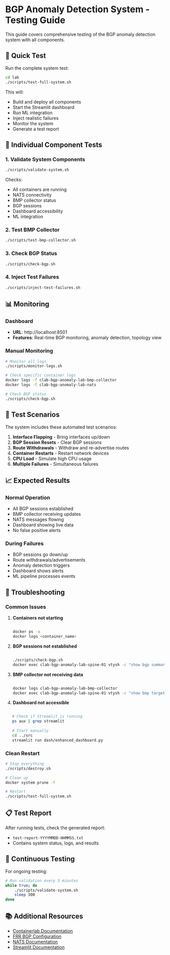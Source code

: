 # BGP Anomaly Detection System - Testing Guide

This guide covers comprehensive testing of the BGP anomaly detection system with all components.

## 🚀 Quick Test

Run the complete system test:

```bash
cd lab
./scripts/test-full-system.sh
```

This will:

- Build and deploy all components
- Start the Streamlit dashboard
- Run ML integration
- Inject realistic failures
- Monitor the system
- Generate a test report

## 🔧 Individual Component Tests

### 1. Validate System Components

```bash
./scripts/validate-system.sh
```

Checks:

- All containers are running
- NATS connectivity
- BMP collector status
- BGP sessions
- Dashboard accessibility
- ML integration

### 2. Test BMP Collector

```bash
./scripts/test-bmp-collector.sh
```

### 3. Check BGP Status

```bash
./scripts/check-bgp.sh
```

### 4. Inject Test Failures

```bash
./scripts/inject-test-failures.sh
```

## 📊 Monitoring

### Dashboard

- **URL**: http://localhost:8501
- **Features**: Real-time BGP monitoring, anomaly detection, topology view

### Manual Monitoring

```bash
# Monitor all logs
./scripts/monitor-logs.sh

# Check specific container logs
docker logs -f clab-bgp-anomaly-lab-bmp-collector
docker logs -f clab-bgp-anomaly-lab-nats

# Check BGP status
./scripts/check-bgp.sh
```

## 🧪 Test Scenarios

The system includes these automated test scenarios:

1. **Interface Flapping** - Bring interfaces up/down
2. **BGP Session Resets** - Clear BGP sessions
3. **Route Withdrawals** - Withdraw and re-advertise routes
4. **Container Restarts** - Restart network devices
5. **CPU Load** - Simulate high CPU usage
6. **Multiple Failures** - Simultaneous failures

## 📈 Expected Results

### Normal Operation

- All BGP sessions established
- BMP collector receiving updates
- NATS messages flowing
- Dashboard showing live data
- No false positive alerts

### During Failures

- BGP sessions go down/up
- Route withdrawals/advertisements
- Anomaly detection triggers
- Dashboard shows alerts
- ML pipeline processes events

## 🐛 Troubleshooting

### Common Issues

1. **Containers not starting**

   ```bash

   docker ps -a
   docker logs <container_name>
   ```

2. **BGP sessions not established**

   ```bash

   ./scripts/check-bgp.sh
   docker exec clab-bgp-anomaly-lab-spine-01 vtysh -c "show bgp summary"
   ```

3. **BMP collector not receiving data**

   ```bash

   docker logs clab-bgp-anomaly-lab-bmp-collector
   docker exec clab-bgp-anomaly-lab-spine-01 vtysh -c "show bmp targets"
   ```

4. **Dashboard not accessible**

```bash

   # Check if Streamlit is running
   ps aux | grep streamlit
   
   # Start manually
   cd ../src
   streamlit run dash/enhanced_dashboard.py
   ```

### Clean Restart

```bash
# Stop everything
./scripts/destroy.sh

# Clean up
docker system prune -f

# Restart
./scripts/test-full-system.sh
```

## 📋 Test Report

After running tests, check the generated report:

- `test-report-YYYYMMDD-HHMMSS.txt`
- Contains system status, logs, and results

## 🔄 Continuous Testing

For ongoing testing:

```bash
# Run validation every 5 minutes
while true; do
    ./scripts/validate-system.sh
    sleep 300
done
```

## 📚 Additional Resources

- [Containerlab Documentation](https://containerlab.dev/)
- [FRR BGP Configuration](https://docs.frrouting.org/)
- [NATS Documentation](https://docs.nats.io/)
- [Streamlit Documentation](https://docs.streamlit.io/)

